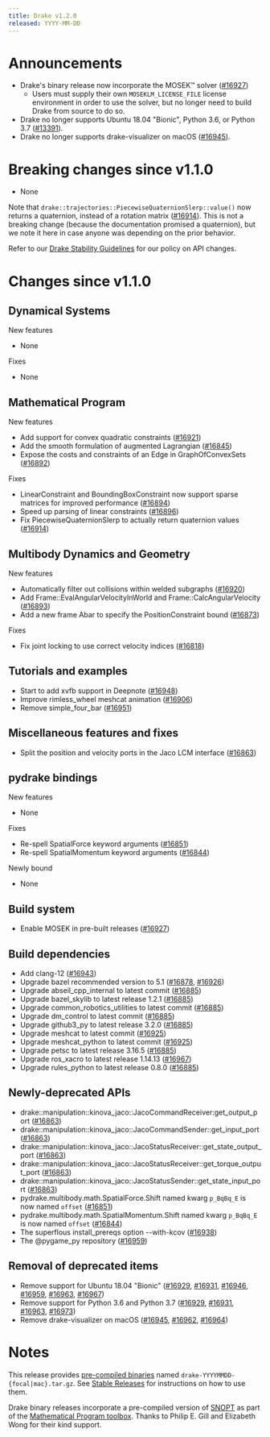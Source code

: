 ```yaml
---
title: Drake v1.2.0
released: YYYY-MM-DD
---
```


# Announcements

* Drake's binary release now incorporate the MOSEK™ solver ([#16927][_#16927])
  * Users must supply their own ``MOSEKLM_LICENSE_FILE`` license environment
    in order to use the solver, but no longer need to build Drake from source
    to do so.
* Drake no longer supports Ubuntu 18.04 "Bionic", Python 3.6, or Python 3.7
  ([#13391][_#13391]).
* Drake no longer supports drake-visualizer on macOS ([#16945][_#16945]).

# Breaking changes since v1.1.0

* None

Note that ``drake::trajectories::PiecewiseQuaternionSlerp::value()`` now returns
a quaternion, instead of a rotation matrix ([#16914][_#16914]). This is not a
breaking change (because the documentation promised a quaternion), but we note
it here in case anyone was depending on the prior behavior.

Refer to our [Drake Stability Guidelines](/stable.html) for our policy
on API changes.

# Changes since v1.1.0

## Dynamical Systems

<!-- <relnotes for systems go here> -->

New features

* None

Fixes

* None

## Mathematical Program

<!-- <relnotes for solvers go here> -->

New features

* Add support for convex quadratic constraints ([#16921][_#16921])
* Add the smooth formulation of augmented Lagrangian ([#16845][_#16845])
* Expose the costs and constraints of an Edge in GraphOfConvexSets ([#16892][_#16892])

Fixes

* LinearConstraint and BoundingBoxConstraint now support sparse matrices for improved performance ([#16894][_#16894])
* Speed up parsing of linear constraints ([#16896][_#16896])
* Fix PiecewiseQuaternionSlerp to actually return quaternion values ([#16914][_#16914])

## Multibody Dynamics and Geometry

<!-- <relnotes for geometry,multibody go here> -->

New features

* Automatically filter out collisions within welded subgraphs ([#16920][_#16920])
* Add Frame::EvalAngularVelocityInWorld and Frame::CalcAngularVelocity ([#16893][_#16893])
* Add a new frame Abar to specify the PositionConstraint bound ([#16873][_#16873])

Fixes

* Fix joint locking to use correct velocity indices ([#16818][_#16818])

## Tutorials and examples

<!-- <relnotes for examples,tutorials go here> -->

* Start to add xvfb support in Deepnote ([#16948][_#16948])
* Improve rimless_wheel meshcat animation ([#16906][_#16906])
* Remove simple_four_bar ([#16951][_#16951])

## Miscellaneous features and fixes

<!-- <relnotes for common,math,lcm,lcmtypes,manipulation,perception go here> -->

* Split the position and velocity ports in the Jaco LCM interface ([#16863][_#16863])

## pydrake bindings

<!-- <relnotes for bindings go here> -->

New features

* None

Fixes

* Re-spell SpatialForce keyword arguments ([#16851][_#16851])
* Re-spell SpatialMomentum keyword arguments ([#16844][_#16844])

Newly bound

* None

## Build system

<!-- <relnotes for cmake,doc,setup,third_party,tools go here> -->

* Enable MOSEK in pre-built releases ([#16927][_#16927])

## Build dependencies

<!-- Manually relocate any "Upgrade foo_external to latest" lines to here, -->
<!-- and then sort them alphabetically. -->

* Add clang-12 ([#16943][_#16943])
* Upgrade bazel recommended version to 5.1 ([#16878][_#16878], [#16926][_#16926])
* Upgrade abseil_cpp_internal to latest commit ([#16885][_#16885])
* Upgrade bazel_skylib to latest release 1.2.1 ([#16885][_#16885])
* Upgrade common_robotics_utilities to latest commit ([#16885][_#16885])
* Upgrade dm_control to latest commit ([#16885][_#16885])
* Upgrade github3_py to latest release 3.2.0 ([#16885][_#16885])
* Upgrade meshcat to latest commit ([#16925][_#16925])
* Upgrade meshcat_python to latest commit ([#16925][_#16925])
* Upgrade petsc to latest release 3.16.5 ([#16885][_#16885])
* Upgrade ros_xacro to latest release 1.14.13 ([#16967][_#16967])
* Upgrade rules_python to latest release 0.8.0 ([#16885][_#16885])

## Newly-deprecated APIs

* drake::manipulation::kinova_jaco::JacoCommandReceiver:get_output_port ([#16863][_#16863])
* drake::manipulation::kinova_jaco::JacoCommandSender::get_input_port ([#16863][_#16863])
* drake::manipulation::kinova_jaco::JacoStatusReceiver::get_state_output_port ([#16863][_#16863])
* drake::manipulation::kinova_jaco::JacoStatusReceiver::get_torque_output_port ([#16863][_#16863])
* drake::manipulation::kinova_jaco::JacoStatusSender::get_state_input_port ([#16863][_#16863])
* pydrake.multibody.math.SpatialForce.Shift named kwarg ``p_BqBq_E`` is now named ``offset`` ([#16851][_#16851])
* pydrake.multibody.math.SpatialMomentum.Shift named kwarg ``p_BqBq_E`` is now named ``offset``  ([#16844][_#16844])
* The superflous install_prereqs option --with-kcov ([#16938][_#16938])
* The @pygame_py repository ([#16959][_#16959])

## Removal of deprecated items

* Remove support for Ubuntu 18.04 "Bionic" ([#16929][_#16929], [#16931][_#16931], [#16946][_#16946], [#16959][_#16959], [#16963][_#16963], [#16967][_#16967])
* Remove support for Python 3.6 and Python 3.7 ([#16929][_#16929], [#16931][_#16931], [#16963][_#16963], [#16973][_#16973])
* Remove drake-visualizer on macOS ([#16945][_#16945], [#16962][_#16962], [#16964][_#16964])

# Notes

This release provides [pre-compiled binaries](https://github.com/RobotLocomotion/drake/releases/tag/v1.2.0) named
``drake-YYYYMMDD-{focal|mac}.tar.gz``. See [Stable Releases](/from_binary.html#stable-releases) for instructions on how to use them.

Drake binary releases incorporate a pre-compiled version of [SNOPT](https://ccom.ucsd.edu/~optimizers/solvers/snopt/) as part of the
[Mathematical Program toolbox](https://drake.mit.edu/doxygen_cxx/group__solvers.html). Thanks to
Philip E. Gill and Elizabeth Wong for their kind support.

<!-- <begin issue links> -->
[_#13391]: https://github.com/RobotLocomotion/drake/pull/13391
[_#16818]: https://github.com/RobotLocomotion/drake/pull/16818
[_#16844]: https://github.com/RobotLocomotion/drake/pull/16844
[_#16845]: https://github.com/RobotLocomotion/drake/pull/16845
[_#16851]: https://github.com/RobotLocomotion/drake/pull/16851
[_#16863]: https://github.com/RobotLocomotion/drake/pull/16863
[_#16873]: https://github.com/RobotLocomotion/drake/pull/16873
[_#16878]: https://github.com/RobotLocomotion/drake/pull/16878
[_#16885]: https://github.com/RobotLocomotion/drake/pull/16885
[_#16892]: https://github.com/RobotLocomotion/drake/pull/16892
[_#16893]: https://github.com/RobotLocomotion/drake/pull/16893
[_#16894]: https://github.com/RobotLocomotion/drake/pull/16894
[_#16896]: https://github.com/RobotLocomotion/drake/pull/16896
[_#16906]: https://github.com/RobotLocomotion/drake/pull/16906
[_#16914]: https://github.com/RobotLocomotion/drake/pull/16914
[_#16920]: https://github.com/RobotLocomotion/drake/pull/16920
[_#16921]: https://github.com/RobotLocomotion/drake/pull/16921
[_#16925]: https://github.com/RobotLocomotion/drake/pull/16925
[_#16926]: https://github.com/RobotLocomotion/drake/pull/16926
[_#16927]: https://github.com/RobotLocomotion/drake/pull/16927
[_#16929]: https://github.com/RobotLocomotion/drake/pull/16929
[_#16931]: https://github.com/RobotLocomotion/drake/pull/16931
[_#16938]: https://github.com/RobotLocomotion/drake/pull/16938
[_#16943]: https://github.com/RobotLocomotion/drake/pull/16943
[_#16945]: https://github.com/RobotLocomotion/drake/pull/16945
[_#16946]: https://github.com/RobotLocomotion/drake/pull/16946
[_#16948]: https://github.com/RobotLocomotion/drake/pull/16948
[_#16951]: https://github.com/RobotLocomotion/drake/pull/16951
[_#16959]: https://github.com/RobotLocomotion/drake/pull/16959
[_#16962]: https://github.com/RobotLocomotion/drake/pull/16962
[_#16963]: https://github.com/RobotLocomotion/drake/pull/16963
[_#16964]: https://github.com/RobotLocomotion/drake/pull/16964
[_#16967]: https://github.com/RobotLocomotion/drake/pull/16967
[_#16973]: https://github.com/RobotLocomotion/drake/pull/16973
<!-- <end issue links> -->

<!--
  Current oldest_commit c79c94b0afcf2b2691f81b5a27e15dd32a5c3a23 (exclusive).
  Current newest_commit a74e38e04c76b91650833f6292c8363fcde4a965 (inclusive).
-->
